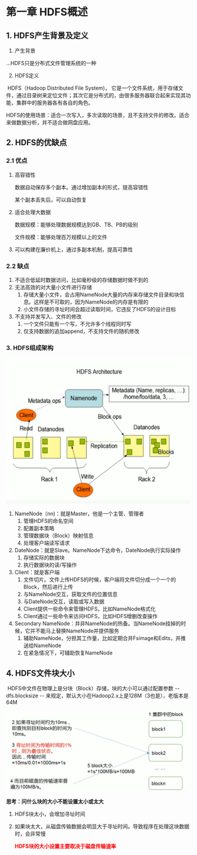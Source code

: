 # 第一章  HDFS概述

## 1. HDFS产生背景及定义

1. 产生背景

...HDFS只是分布式文件管理系统的一种

2. HDFS定义

​	HDFS（Hadoop Distributed File System)， 它是一个文件系统，用于存储文件，通过目录树来定位文件；其次它是分布式的，由很多服务器联合起来实现其功能，集群中的服务器各有各自的角色。

​	HDFS的使用场景：适合一次写入，多次读取的场景，且不支持文件的修改。适合来做数据分析，并不适合做网盘应用。

## 2. HDFS的优缺点

### 2.1 优点

1. 高容错性

   数据自动保存多个副本。通过增加副本的形式，提高容错性

   某个副本丢失后，可以自动恢复

2. 适合处理大数据

   数据规模：能够处理数据规模达到GB、TB、PB的级别

   文件规模：能够处理百万规模以上的文件

3. 可以构建在廉价机上，通过多副本机制，提高可靠性 

### 2.2 缺点

1. 不适合低延时数据访问，比如毫秒级的存储数据时做不到的
2. 无法高效的对大量小文件进行存储
   1. 存储大量小文件，会占用NameNode大量的内存来存储文件目录和块信息。这样是不可取的，因为NameNode的内存是有限的
   2. 小文件存储的寻址时间会超过读取时间，它违反了HDFS的设计目标
3. 不支持并发写入、文件的修改
   1. 一个文件只能有一个写，不允许多个线程同时写
   2. 仅支持数据的追加append，不支持文件的随机修改

### 3. HDFS组成架构

![HDFS组成架构](.\res\HDFS组成架构.png)

1. NameNode（nn)：就是Master，他是一个主管、管理者
   1. 管理HDFS的命名空间
   2. 配置副本策略
   3. 管理数据块（Block）映射信息
   4. 处理客户端读写请求
2. DateNode：就是Slave。NameNode下达命令，DateNode执行实际操作
   1. 存储实际的数据块
   2. 执行数据块的读/写操作
3. Client：就是客户端
   1. 文件切片。文件上传HDFS的时候，客户端将文件切分成一个一个的Block，然后进行上传
   2. 与NameNode交互，获取文件的位置信息
   3. 与DateNode交互，读取或写入数据
   4. Client提供一些命令来管理HDFS，比如NameNode格式化
   5. Client通过一些命令来访问HDFS，比如HDFS增删改查操作
4. Secondary NameNode：并非NameNode的热备。当NameNode挂掉的时候，它并不能马上替换NameNode并提供服务
   1. 辅助NameNode，分担其工作量，比如定期合并Fsimage和Edits，并推送给NameNode
   2. 在紧急情况下，可辅助恢复NameNode

## 4. HDFS文件块大小

​	HDFS中文件在物理上是分块（Block）存储，块的大小可以通过配置参数 -- dfs.blocksize -- 来规定，默认大小在Hadoop2.x上是128M（3也是），老版本是64M

![文件块存储](./res/文件块存储.png)

**思考：问什么块的大小不能设置太小或太大**

1. HDFS块太小，会增加寻址时间

2. 如果块太大，从磁盘传输数据会明显大于寻址时间。导致程序在处理这块数据时，会非常慢

   <font color="red">**HDFS块的大小设置主要取决于磁盘传输速率**</font>